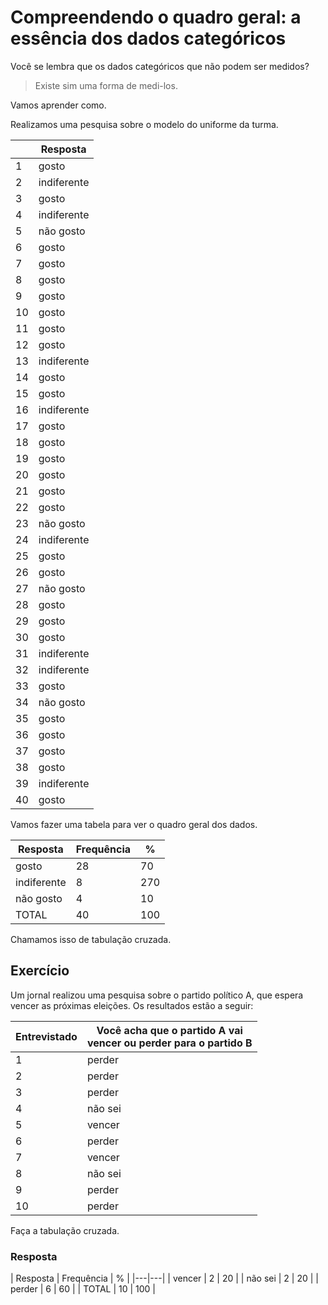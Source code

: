 # Compreendendo o quadro geral: a essência dos dados categóricos

Você se lembra que os dados categóricos que não podem ser medidos?

> Existe sim uma forma de medi-los.

Vamos aprender como.

Realizamos uma pesquisa sobre o modelo do uniforme da turma.

|  | Resposta |
|---|---|
| 1 | gosto |
| 2 | indiferente |
| 3 | gosto |
| 4 | indiferente |
| 5 | não gosto |
| 6 | gosto |
| 7 | gosto |
| 8 | gosto |
| 9 | gosto |
| 10 | gosto |
| 11 | gosto |
| 12 | gosto |
| 13 | indiferente |
| 14 | gosto |
| 15 | gosto |
| 16 | indiferente |
| 17 | gosto |
| 18 | gosto |
| 19 | gosto |
| 20 | gosto |
| 21 | gosto |
| 22 | gosto |
| 23 | não gosto |
| 24 | indiferente |
| 25 | gosto |
| 26 | gosto |
| 27 | não gosto |
| 28 | gosto |
| 29 | gosto |
| 30 | gosto |
| 31 | indiferente |
| 32 | indiferente |
| 33 | gosto |
| 34 | não gosto |
| 35 | gosto |
| 36 | gosto |
| 37 | gosto |
| 38 | gosto |
| 39 | indiferente |
| 40 | gosto |

Vamos fazer uma tabela para ver o quadro geral dos dados.


| Resposta | Frequência | % |
|---|---|---|
| gosto | 28 | 70 |
| indiferente | 8 | 270 |
| não gosto | 4 | 10 |
| TOTAL | 40 | 100 |

Chamamos isso de tabulação cruzada.

## Exercício

Um jornal realizou uma pesquisa sobre o partido político A, que espera vencer as próximas eleições. Os resultados estão a seguir:


| Entrevistado | Você acha que o partido A vai <br>vencer ou perder para o partido B |
|---|---|
| 1 | perder |
| 2 | perder |
| 3 | perder |
| 4 | não sei |
| 5 | vencer |
| 6 | perder |
| 7 | vencer |
| 8 | não sei |
| 9 | perder |
| 10 | perder |

Faça a tabulação cruzada.

### Resposta

| Resposta | Frequência | % |
|---|---|
| vencer | 2 | 20 |
| não sei | 2 | 20 |
| perder | 6 | 60 |
| TOTAL | 10 | 100 |